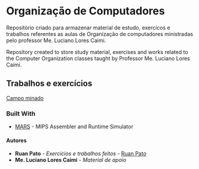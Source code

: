 # Organização de Computadores

Repositório criado para armazenar material de estudo, exercícos e trabalhos referentes as aulas de Organização de computadores ministradas pelo professor Me. Luciano Lores Caimi.

Repository created to store study material, exercises and works related to the Computer Organization classes taught by Professor Me. Luciano Lores Caimi.

## Trabalhos e exercícios ##

[Campo minado](https://github.com/ruanpato/uffs/tree/master/GEX100_Organizacao_de_Computadores_2019_1/campo_minado)

### Built With ###

* [MARS](http://courses.missouristate.edu/KenVollmar/mars/) - MIPS Assembler and Runtime Simulator

#### Autores ####

* **Ruan Pato** - *Exercícios e trabalhos feitos* - [Ruan Pato](https://github.com/ruanpato)
* **Me. Luciano Lores Caimi** - *Material de apoio*